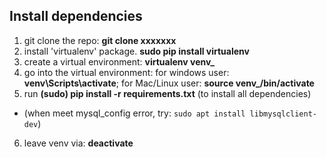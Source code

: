 ## Install dependencies
1. git clone the repo: **git clone xxxxxxx**
2. install 'virtualenv' package. **sudo pip install virtualenv**
3. create a virtual environment: **virtualenv venv_<name>**
4. go into the virtual environment: for windows user: **venv\Scripts\activate**; for Mac/Linux user: **source venv_<name>/bin/activate**
5. run **(sudo) pip install -r requirements.txt** (to install all dependencies)
- (when meet mysql_config error, try: `sudo apt install libmysqlclient-dev`)
6. leave venv via: **deactivate**
